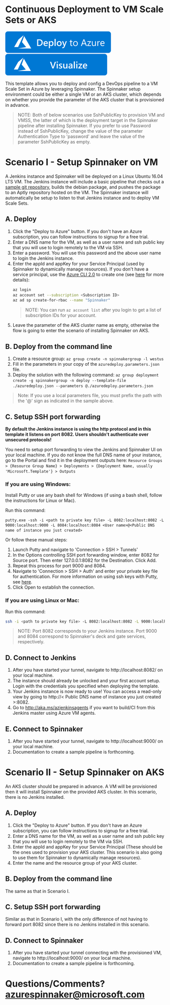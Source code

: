 # Continuous Deployment to VM Scale Sets or AKS

<a href="https://portal.azure.com/#create/Microsoft.Template/uri/https%3A%2F%2Fraw.githubusercontent.com%2Fj27377%2Fazure-quickstart-templates%2Fmaster%2F301-spinnaker-vmss-or-aks%2Fazuredeploy.json" target="_blank">
  <img src="https://raw.githubusercontent.com/Azure/azure-quickstart-templates/master/1-CONTRIBUTION-GUIDE/images/deploytoazure.svg?sanitize=true"/>
</a>
<a href="http://armviz.io/#/?load=https%3A%2F%2Fraw.githubusercontent.com%2Fj27377%2Fazure-quickstart-templates%2Fmaster%2F301-spinnaker-vmss-or-aks%2Fazuredeploy.json" target="_blank">
  <img src="https://raw.githubusercontent.com/Azure/azure-quickstart-templates/master/1-CONTRIBUTION-GUIDE/images/visualizebutton.svg?sanitize=true"/>
</a>

This template allows you to deploy and config a DevOps pipeline to a VM Scale Set in Azure by leveraging Spinnaker. The Spinnaker setup environment could be either a single VM or an AKS cluster, which depends on whether you provide the parameter of the AKS cluster that is provisioned in advance.

> NOTE: Both of below scenarios use SshPublicKey to provision VM and VMSS, the latter of which is the deployment target in the Spinnaker pipeline after installing Spinnaker. If you prefer to use Password instead of SshPublicKey, change the value of the parameter Authentication Type to 'password' and leave the value of the parameter SshPublicKey as empty.

# Scenario I - Setup Spinnaker on VM
A Jenkins instance and Spinnaker will be deployed on a Linux Ubuntu 16.04 LTS VM. The Jenkins instance will include a basic pipeline that checks out a [sample git repository](https://github.com/azure-devops/hello-karyon-rxnetty.git), builds the debian package, and pushes the package to an Aptly repository hosted on the VM. The Spinnaker instance will automatically be setup to listen to that Jenkins instance and to deploy VM Scale Sets.

## A. Deploy
1. Click the "Deploy to Azure" button. If you don't have an Azure subscription, you can follow instructions to signup for a free trial.
2. Enter a DNS name for the VM, as well as a user name and ssh public key that you will use to login remotely to the VM via SSH.
3. Enter a password. You will use this password and the above user name to login the Jenkins instance.
4. Enter the appId and appKey for your Service Principal (used by Spinnaker to dynamically manage resources). If you don't have a service principal, use the [Azure CLI 2.0](https://docs.microsoft.com/cli/azure/install-azure-cli) to create one (see [here](https://docs.microsoft.com/cli/azure/create-an-azure-service-principal-azure-cli?toc=%2fazure%2fazure-resource-manager%2ftoc.json) for more details):
    ```bash
    az login
    az account set --subscription <Subscription ID>
    az ad sp create-for-rbac --name "Spinnaker"
    ```
    > NOTE: You can run `az account list` after you login to get a list of subscription IDs for your account.
5. Leave the parameter of the AKS cluster name as empty, otherwise the flow is going to enter the scenario of installing Spinnaker on AKS.

## B. Deploy from the command line

1. Create a resource group: 
` az group create -n spinnakergroup -l westus `
2. Fill in the parameters in your copy of the ` azuredeploy.parameters.json ` file.
3. Deploy the solution with the following command: 
` az group deployment create -g spinnakergroup -n deploy --template-file ./azuredeploy.json --parameters @./azuredeploy.parameters.json `

  > Note: If you use a local parameters file, you must prefix the path with the '@' sign as indicated in the sample above.

## C. Setup SSH port forwarding
**By default the Jenkins instance is using the http protocol and in this template it listens on port 8082. Users shouldn't authenticate over unsecured protocols!**

You need to setup port forwarding to view the Jenkins and Spinnaker UI on your local machine. If you do not know the full DNS name of your instance, go to the Portal and find it in the deployment outputs here: `Resource Groups > {Resource Group Name} > Deployments > {Deployment Name, usually 'Microsoft.Template'} > Outputs`

### If you are using Windows:
Install Putty or use any bash shell for Windows (if using a bash shell, follow the instructions for Linux or Mac).

Run this command:
```
putty.exe -ssh -i <path to private key file> -L 8082:localhost:8082 -L 9000:localhost:9000 -L 8084:localhost:8084 <User name>@<Public DNS name of instance you just created>
```

Or follow these manual steps:
1. Launch Putty and navigate to 'Connection > SSH > Tunnels'
2. In the Options controlling SSH port forwarding window, enter 8082 for Source port. Then enter 127.0.0.1:8082 for the Destination. Click Add.
3. Repeat this process for port 9000 and 8084.
4. Navigate to 'Connection > SSH > Auth' and enter your private key file for authentication. For more information on using ssh keys with Putty, see [here](https://docs.microsoft.com/azure/virtual-machines/virtual-machines-linux-ssh-from-windows#create-a-private-key-for-putty).
1. Click Open to establish the connection.

### If you are using Linux or Mac:
Run this command:
```bash
ssh -i <path to private key file> -L 8082:localhost:8082 -L 9000:localhost:9000 -L 8084:localhost:8084 <User name>@<Public DNS name of instance you just created>
```
> NOTE: Port 8082 corresponds to your Jenkins instance. Port 9000 and 8084 correspond to Spinnaker's deck and gate services, respectively.

## D. Connect to Jenkins

1. After you have started your tunnel, navigate to http://localhost:8082/ on your local machine.
2. The instance should already be unlocked and your first account setup. Login with the credentials you specified when deploying the template.
3. Your Jenkins instance is now ready to use! You can access a read-only view by going to http://< Public DNS name of instance you just created >:8082.
4. Go to http://aka.ms/azjenkinsagents if you want to build/CI from this Jenkins master using Azure VM agents.

## E. Connect to Spinnaker 

1. After you have started your tunnel, navigate to http://localhost:9000/ on your local machine.
2. Documentation to create a sample pipeline is forthcoming.

# Scenario II - Setup Spinnaker on AKS
An AKS cluster should be prepared in advance. A VM will be provisioned then it will install Spinnaker on the provided AKS cluster. In this scenario, there is no Jenkins installed.

## A. Deploy
1. Click the "Deploy to Azure" button. If you don't have an Azure subscription, you can follow instructions to signup for a free trial.
2. Enter a DNS name for the VM, as well as a user name and ssh public key that you will use to login remotely to the VM via SSH.
3. Enter the appId and appKey for your Service Principal (These should be the ones used to provision your AKS cluster. This scenario is also going to use them for Spinnaker to dynamically manage resources).
4. Enter the name and the resource group of your AKS cluster.

## B. Deploy from the command line
The same as that in Scenario I.

## C. Setup SSH port forwarding
Similar as that in Scenario I, with the only difference of not having to forward port 8082 since there is no Jenkins installed in this scenario.

## D. Connect to Spinnaker
1. After you have started your tunnel connecting with the provisioned VM, navigate to http://localhost:9000/ on your local machine.
2. Documentation to create a sample pipeline is forthcoming.

# Questions/Comments? azurespinnaker@microsoft.com

